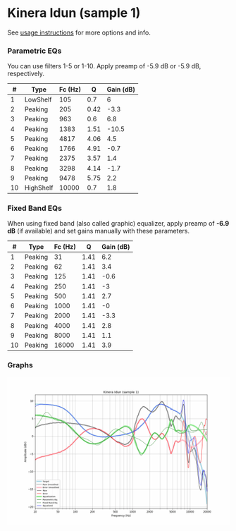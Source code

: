 # Kinera Idun (sample 1)
See [usage instructions](https://github.com/jaakkopasanen/AutoEq#usage) for more options and info.

### Parametric EQs
You can use filters 1-5 or 1-10. Apply preamp of -5.9 dB or -5.9 dB, respectively.

|   # | Type      |   Fc (Hz) |    Q |   Gain (dB) |
|-----|-----------|-----------|------|-------------|
|   1 | LowShelf  |       105 | 0.7  |         6   |
|   2 | Peaking   |       205 | 0.42 |        -3.3 |
|   3 | Peaking   |       963 | 0.6  |         6.8 |
|   4 | Peaking   |      1383 | 1.51 |       -10.5 |
|   5 | Peaking   |      4817 | 4.06 |         4.5 |
|   6 | Peaking   |      1766 | 4.91 |        -0.7 |
|   7 | Peaking   |      2375 | 3.57 |         1.4 |
|   8 | Peaking   |      3298 | 4.14 |        -1.7 |
|   9 | Peaking   |      9478 | 5.75 |         2.2 |
|  10 | HighShelf |     10000 | 0.7  |         1.8 |

### Fixed Band EQs
When using fixed band (also called graphic) equalizer, apply preamp of **-6.9 dB** (if available) and set gains manually with these parameters.

|   # | Type    |   Fc (Hz) |    Q |   Gain (dB) |
|-----|---------|-----------|------|-------------|
|   1 | Peaking |        31 | 1.41 |         6.2 |
|   2 | Peaking |        62 | 1.41 |         3.4 |
|   3 | Peaking |       125 | 1.41 |        -0.6 |
|   4 | Peaking |       250 | 1.41 |        -3   |
|   5 | Peaking |       500 | 1.41 |         2.7 |
|   6 | Peaking |      1000 | 1.41 |        -0   |
|   7 | Peaking |      2000 | 1.41 |        -3.3 |
|   8 | Peaking |      4000 | 1.41 |         2.8 |
|   9 | Peaking |      8000 | 1.41 |         1.1 |
|  10 | Peaking |     16000 | 1.41 |         3.9 |

### Graphs
![](./Kinera%20Idun%20(sample%201).png)
